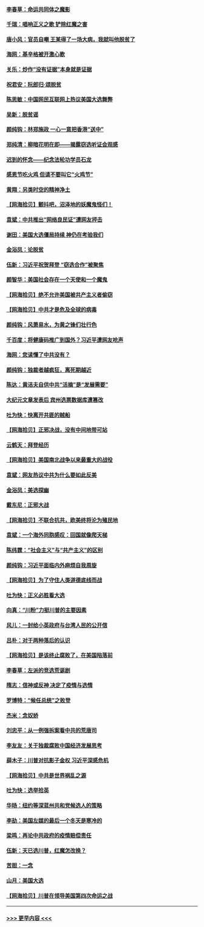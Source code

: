 #### [李春草：命运共同体之魔影](../pages/nsc993/n12585026.md?t=11302002) 
#### [千瑞：唱响正义之歌 铲除红魔之害](../pages/nsc993/n12585002.md?t=11302002) 
#### [唐小风：官员自嘲 王某得了一场大病，我就叫他脱贫了](../pages/nsc993/n12584981.md?t=11302002) 
#### [海网：基辛格被开激心歌](../pages/nsc993/n12584946.md?t=11302002) 
#### [关乐：炒作“没有证据”本身就是证据](../pages/nsc993/n12583146.md?t=11302002) 
#### [祝君安：阮郎归‧颂脱贫](../pages/nsc993/n12583119.md?t=11302002) 
#### [陈思敏：中国网民互联网上热议美国大选舞弊](../pages/nsc993/n12582845.md?t=11302002) 
#### [吴新：脱贫谣](../pages/nsc993/n12580839.md?t=11302002) 
#### [颜纯钩：林郑施政 一心一意把香港“送中”](../pages/nsc993/n12580805.md?t=11302002) 
#### [郑纯清：柳暗花明在即——揭露窃选听证会观感](../pages/nsc993/n12580795.md?t=11302002) 
#### [迟到的怀念——纪念法轮功学员石龙](../pages/nsc993/n12580245.md?t=11302002) 
#### [感恩节吃火鸡  但请不要叫它“火鸡节”](../pages/nsc993/n12580252.md?t=11302002) 
#### [黄翔：另类时空的精神净土](../pages/nsc993/n12578638.md?t=11302002) 
#### [【网海拾贝】颤抖吧，沼泽地的妖魔鬼怪们！](../pages/nsc993/n12578552.md?t=11302002) 
#### [袁斌：中共推出“网络良民证”遭网友抨击](../pages/nsc993/n12578511.md?t=11302002) 
#### [谢田：美国大选僵局持续 神仍在考验我们](../pages/nsc993/n12577432.md?t=11302002) 
#### [金浴凤：论脱贫](../pages/nsc993/n12576386.md?t=11302002) 
#### [伍新：习近平祝贺拜登 “窃选合作”被聚焦](../pages/nsc993/n12576358.md?t=11302002) 
#### [颜智华：美国社会存在一个天使和一个魔鬼](../pages/nsc993/n12574299.md?t=11302002) 
#### [【网海拾贝】绝不允许美国被共产主义者偷窃](../pages/nsc993/n12573396.md?t=11302002) 
#### [【网海拾贝】中共才是危及全球的病毒](../pages/nsc993/n12571204.md?t=11302002) 
#### [颜纯钩：风萧易水，为黄之锋们壮行色](../pages/nsc993/n12571487.md?t=11302002) 
#### [千百度：将健康码推广到国外？习近平遭网友呛声](../pages/nsc993/n12570808.md?t=11302002) 
#### [海网：您读懂了中共没有？](../pages/nsc993/n12570487.md?t=11302002) 
#### [颜纯钩：独裁者越疯狂，离死期越近](../pages/nsc993/n12569055.md?t=11302002) 
#### [陈达：黄洁夫自供中共“活摘”是“发展需要”](../pages/nsc993/n12568541.md?t=11302002) 
#### [大纪元文章发表后 宾州选票数据库遭篡改](../pages/nsc993/n12568105.md?t=11302002) 
#### [吐为快：快离开共匪的贼船](../pages/nsc993/n12568462.md?t=11302002) 
#### [【网海拾贝】正邪决战，没有中间地带可站](../pages/nsc993/n12568439.md?t=11302002) 
#### [云鹤天：拜登经历](../pages/nsc993/n12567294.md?t=11302002) 
#### [【网海拾贝】美国南北战争以来最重大的战役](../pages/nsc993/n12567247.md?t=11302002) 
#### [袁斌：网友热议中共为什么要如此反美](../pages/nsc993/n12567162.md?t=11302002) 
#### [金浴凤：美选探幽](../pages/nsc993/n12567147.md?t=11302002) 
#### [戴东尼：正邪大战](../pages/nsc993/n12567033.md?t=11302002) 
#### [【网海拾贝】不联合抗共，欧美终将沦为殖民地](../pages/nsc993/n12565068.md?t=11302002) 
#### [袁斌：一个海外同胞感叹：回国就像爬天梯](../pages/nsc993/n12564986.md?t=11302002) 
#### [陈纬霆：“社会主义”与“共产主义”的区别](../pages/nsc993/n12562417.md?t=11302002) 
#### [颜纯钩：习近平面临内外麻烦自我周旋](../pages/nsc993/n12563356.md?t=11302002) 
#### [【网海拾贝】为了守住人类道德底线而战](../pages/nsc993/n12562542.md?t=11302002) 
#### [吐为快：正义必胜看大选](../pages/nsc993/n12561967.md?t=11302002) 
#### [向真：“川粉”力挺川普的主要因素](../pages/nsc993/n12560774.md?t=11302002) 
#### [风儿：一封给小英政府与台湾人民的公开信](../pages/nsc993/n12560581.md?t=11302002) 
#### [吕朴：对于两种落后的认识](../pages/nsc993/n12560492.md?t=11302002) 
#### [【网海拾贝】是该终止腐败了，在美国陷落前](../pages/nsc993/n12559936.md?t=11302002) 
#### [李春草：左派的竞选荒诞剧](../pages/nsc993/n12558380.md?t=11302002) 
#### [隋志：信神或反神 决定了疫情与选情](../pages/nsc993/n12558255.md?t=11302002) 
#### [罗博特：“候任总统”之败登](../pages/nsc993/n12558189.md?t=11302002) 
#### [杰米：念奴娇](../pages/nsc993/n12558174.md?t=11302002) 
#### [刘忠平：从一例强拆案看中共的荒唐司](../pages/nsc993/n12558036.md?t=11302002) 
#### [李友友：关于独裁腐败中国经济发展思考](../pages/nsc993/n12558004.md?t=11302002) 
#### [薛木子：川普对抗影子金权 习近平深感危机](../pages/nsc993/n12557342.md?t=11302002) 
#### [【网海拾贝】中共是世界祸乱之源](../pages/nsc993/n12555353.md?t=11302002) 
#### [吐为快：选举拾英](../pages/nsc993/n12555041.md?t=11302002) 
#### [华旸：纽约等深蓝州共和党候选人的策略](../pages/nsc993/n12554309.md?t=11302002) 
#### [李劼：美国左媒的最后一个冬天是寒冷的](../pages/nsc993/n12552947.md?t=11302002) 
#### [梁鸣：再论中共政府的疫情赔偿责任](../pages/nsc993/n12553012.md?t=11302002) 
#### [伍新：天已选川普，红魔怎改换？](../pages/nsc993/n12552970.md?t=11302002) 
#### [苦胆：一念](../pages/nsc993/n12552957.md?t=11302002) 
#### [山月：美国大选](../pages/nsc993/n12552446.md?t=11302002) 
#### [【网海拾贝】川普在领导美国第四次命运之战](../pages/nsc993/n12551973.md?t=11302002) 

----
#### [ >>> 更早内容 <<< ](../indexes/nsc993-earlier.md)
